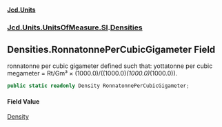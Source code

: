 #### [Jcd.Units](index.md 'index')
### [Jcd.Units.UnitsOfMeasure.SI](Jcd.Units.UnitsOfMeasure.SI.md 'Jcd.Units.UnitsOfMeasure.SI').[Densities](Densities.md 'Jcd.Units.UnitsOfMeasure.SI.Densities')

## Densities.RonnatonnePerCubicGigameter Field

ronnatonne per cubic gigameter defined such that: yottatonne per cubic megameter = Rt/Gm³ × (1000.0)/((1000.0)*(1000.0)*(1000.0)).

```csharp
public static readonly Density RonnatonnePerCubicGigameter;
```

#### Field Value
[Density](Density.md 'Jcd.Units.UnitTypes.Density')